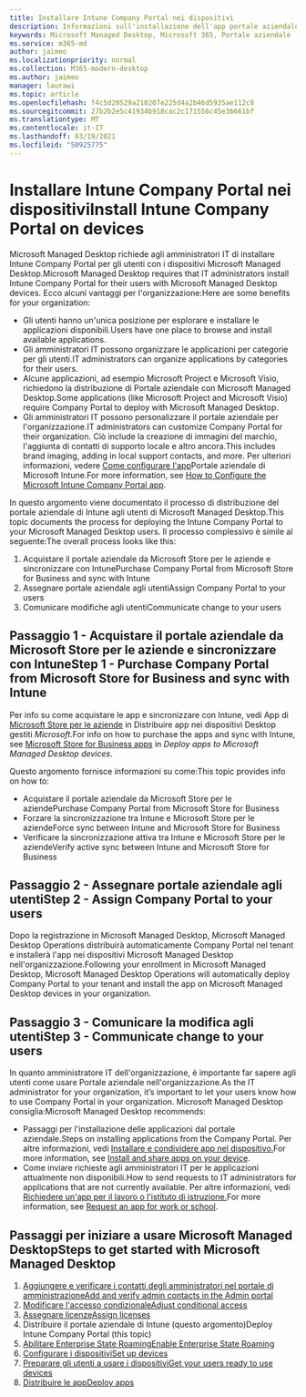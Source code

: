 ```yaml
---
title: Installare Intune Company Portal nei dispositivi
description: Informazioni sull'installazione dell'app portale aziendale nei dispositivi Desktop gestito Microsoft
keywords: Microsoft Managed Desktop, Microsoft 365, Portale aziendale
ms.service: m365-md
author: jaimeo
ms.localizationpriority: normal
ms.collection: M365-modern-desktop
ms.author: jaimeo
manager: laurawi
ms.topic: article
ms.openlocfilehash: f4c5d20529a210207e225d4a2b46d5935ae112c8
ms.sourcegitcommit: 27b2b2e5c41934b918cac2c171556c45e36661bf
ms.translationtype: MT
ms.contentlocale: it-IT
ms.lasthandoff: 03/19/2021
ms.locfileid: "50925775"
---
```

# <a name="install-intune-company-portal-on-devices"></a><span data-ttu-id="12160-104">Installare Intune Company Portal nei dispositivi</span><span class="sxs-lookup"><span data-stu-id="12160-104">Install Intune Company Portal on devices</span></span>

<span data-ttu-id="12160-105">Microsoft Managed Desktop richiede agli amministratori IT di installare Intune Company Portal per gli utenti con i dispositivi Microsoft Managed Desktop.</span><span class="sxs-lookup"><span data-stu-id="12160-105">Microsoft Managed Desktop requires that IT administrators install Intune Company Portal for their users with Microsoft Managed Desktop devices.</span></span> <span data-ttu-id="12160-106">Ecco alcuni vantaggi per l'organizzazione:</span><span class="sxs-lookup"><span data-stu-id="12160-106">Here are some benefits for your organization:</span></span>
- <span data-ttu-id="12160-107">Gli utenti hanno un'unica posizione per esplorare e installare le applicazioni disponibili.</span><span class="sxs-lookup"><span data-stu-id="12160-107">Users have one place to browse and install available applications.</span></span> 
- <span data-ttu-id="12160-108">Gli amministratori IT possono organizzare le applicazioni per categorie per gli utenti.</span><span class="sxs-lookup"><span data-stu-id="12160-108">IT administrators can organize applications by categories for their users.</span></span>  
- <span data-ttu-id="12160-109">Alcune applicazioni, ad esempio Microsoft Project e Microsoft Visio, richiedono la distribuzione di Portale aziendale con Microsoft Managed Desktop.</span><span class="sxs-lookup"><span data-stu-id="12160-109">Some applications (like Microsoft Project and Microsoft Visio) require Company Portal to deploy with Microsoft Managed Desktop.</span></span>
- <span data-ttu-id="12160-110">Gli amministratori IT possono personalizzare il portale aziendale per l'organizzazione.</span><span class="sxs-lookup"><span data-stu-id="12160-110">IT administrators can customize Company Portal for their organization.</span></span> <span data-ttu-id="12160-111">Ciò include la creazione di immagini del marchio, l'aggiunta di contatti di supporto locale e altro ancora.</span><span class="sxs-lookup"><span data-stu-id="12160-111">This includes brand imaging, adding in local support contacts, and more.</span></span> <span data-ttu-id="12160-112">Per ulteriori informazioni, vedere [Come configurare l'app](/intune/company-portal-app)Portale aziendale di Microsoft Intune.</span><span class="sxs-lookup"><span data-stu-id="12160-112">For more information, see [How to Configure the Microsoft Intune Company Portal app](/intune/company-portal-app).</span></span>   

<span data-ttu-id="12160-113">In questo argomento viene documentato il processo di distribuzione del portale aziendale di Intune agli utenti di Microsoft Managed Desktop.</span><span class="sxs-lookup"><span data-stu-id="12160-113">This topic documents the process for deploying the Intune Company Portal to your Microsoft Managed Desktop users.</span></span> <span data-ttu-id="12160-114">Il processo complessivo è simile al seguente:</span><span class="sxs-lookup"><span data-stu-id="12160-114">The overall process looks like this:</span></span>
1. <span data-ttu-id="12160-115">Acquistare il portale aziendale da Microsoft Store per le aziende e sincronizzare con Intune</span><span class="sxs-lookup"><span data-stu-id="12160-115">Purchase Company Portal from Microsoft Store for Business and sync with Intune</span></span>
2. <span data-ttu-id="12160-116">Assegnare portale aziendale agli utenti</span><span class="sxs-lookup"><span data-stu-id="12160-116">Assign Company Portal to your users</span></span>
3. <span data-ttu-id="12160-117">Comunicare modifiche agli utenti</span><span class="sxs-lookup"><span data-stu-id="12160-117">Communicate change to your users</span></span>

## <a name="step-1---purchase-company-portal-from-microsoft-store-for-business-and-sync-with-intune"></a><span data-ttu-id="12160-118">Passaggio 1 - Acquistare il portale aziendale da Microsoft Store per le aziende e sincronizzare con Intune</span><span class="sxs-lookup"><span data-stu-id="12160-118">Step 1 - Purchase Company Portal from Microsoft Store for Business and sync with Intune</span></span>
<span data-ttu-id="12160-119">Per info su come acquistare le app e sincronizzare con Intune, vedi App di [Microsoft Store per le aziende](deploy-apps.md#msfb-apps) in Distribuire app nei dispositivi Desktop gestiti *Microsoft.*</span><span class="sxs-lookup"><span data-stu-id="12160-119">For info on how to purchase the apps and sync with Intune, see [Microsoft Store for Business apps](deploy-apps.md#msfb-apps) in *Deploy apps to Microsoft Managed Desktop devices*.</span></span>

<span data-ttu-id="12160-120">Questo argomento fornisce informazioni su come:</span><span class="sxs-lookup"><span data-stu-id="12160-120">This topic provides info on how to:</span></span> 
- <span data-ttu-id="12160-121">Acquistare il portale aziendale da Microsoft Store per le aziende</span><span class="sxs-lookup"><span data-stu-id="12160-121">Purchase Company Portal from Microsoft Store for Business</span></span> 
- <span data-ttu-id="12160-122">Forzare la sincronizzazione tra Intune e Microsoft Store per le aziende</span><span class="sxs-lookup"><span data-stu-id="12160-122">Force sync between Intune and Microsoft Store for Business</span></span>
- <span data-ttu-id="12160-123">Verificare la sincronizzazione attiva tra Intune e Microsoft Store per le aziende</span><span class="sxs-lookup"><span data-stu-id="12160-123">Verify active sync between Intune and Microsoft Store for Business</span></span> 

## <a name="step-2---assign-company-portal-to-your-users"></a><span data-ttu-id="12160-124">Passaggio 2 - Assegnare portale aziendale agli utenti</span><span class="sxs-lookup"><span data-stu-id="12160-124">Step 2 - Assign Company Portal to your users</span></span>
<span data-ttu-id="12160-125">Dopo la registrazione in Microsoft Managed Desktop, Microsoft Managed Desktop Operations distribuirà automaticamente Company Portal nel tenant e installerà l'app nei dispositivi Microsoft Managed Desktop nell'organizzazione.</span><span class="sxs-lookup"><span data-stu-id="12160-125">Following your enrollment in Microsoft Managed Desktop, Microsoft Managed Desktop Operations will automatically deploy Company Portal to your tenant and install the app on Microsoft Managed Desktop devices in your organization.</span></span>

## <a name="step-3---communicate-change-to-your-users"></a><span data-ttu-id="12160-126">Passaggio 3 - Comunicare la modifica agli utenti</span><span class="sxs-lookup"><span data-stu-id="12160-126">Step 3 - Communicate change to your users</span></span>
<span data-ttu-id="12160-127">In quanto amministratore IT dell'organizzazione, è importante far sapere agli utenti come usare Portale aziendale nell'organizzazione.</span><span class="sxs-lookup"><span data-stu-id="12160-127">As the IT administrator for your organization, it’s important to let your users know how to use Company Portal in your organization.</span></span> <span data-ttu-id="12160-128">Microsoft Managed Desktop consiglia:</span><span class="sxs-lookup"><span data-stu-id="12160-128">Microsoft Managed Desktop recommends:</span></span>
- <span data-ttu-id="12160-129">Passaggi per l'installazione delle applicazioni dal portale aziendale.</span><span class="sxs-lookup"><span data-stu-id="12160-129">Steps on installing applications from the Company Portal.</span></span> <span data-ttu-id="12160-130">Per altre informazioni, vedi [Installare e condividere app nel dispositivo.](/intune-user-help/install-apps-cpapp-windows)</span><span class="sxs-lookup"><span data-stu-id="12160-130">For more information, see [Install and share apps on your device](/intune-user-help/install-apps-cpapp-windows).</span></span>
- <span data-ttu-id="12160-131">Come inviare richieste agli amministratori IT per le applicazioni attualmente non disponibili.</span><span class="sxs-lookup"><span data-stu-id="12160-131">How to send requests to IT administrators for applications that are not currently available.</span></span> <span data-ttu-id="12160-132">Per altre informazioni, vedi [Richiedere un'app per il lavoro o l'istituto di istruzione.](/intune-user-help/install-apps-cpapp-windows#request-an-app-for-work-or-school)</span><span class="sxs-lookup"><span data-stu-id="12160-132">For more information, see [Request an app for work or school](/intune-user-help/install-apps-cpapp-windows#request-an-app-for-work-or-school).</span></span>  

## <a name="steps-to-get-started-with-microsoft-managed-desktop"></a><span data-ttu-id="12160-133">Passaggi per iniziare a usare Microsoft Managed Desktop</span><span class="sxs-lookup"><span data-stu-id="12160-133">Steps to get started with Microsoft Managed Desktop</span></span>

1. [<span data-ttu-id="12160-134">Aggiungere e verificare i contatti degli amministratori nel portale di amministrazione</span><span class="sxs-lookup"><span data-stu-id="12160-134">Add and verify admin contacts in the Admin portal</span></span>](add-admin-contacts.md)
2. [<span data-ttu-id="12160-135">Modificare l'accesso condizionale</span><span class="sxs-lookup"><span data-stu-id="12160-135">Adjust conditional access</span></span>](conditional-access.md)
3. [<span data-ttu-id="12160-136">Assegnare licenze</span><span class="sxs-lookup"><span data-stu-id="12160-136">Assign licenses</span></span>](assign-licenses.md)
4. <span data-ttu-id="12160-137">Distribuire il portale aziendale di Intune (questo argomento)</span><span class="sxs-lookup"><span data-stu-id="12160-137">Deploy Intune Company Portal (this topic)</span></span>
5. [<span data-ttu-id="12160-138">Abilitare Enterprise State Roaming</span><span class="sxs-lookup"><span data-stu-id="12160-138">Enable Enterprise State Roaming</span></span>](enterprise-state-roaming.md)
6. [<span data-ttu-id="12160-139">Configurare i dispositivi</span><span class="sxs-lookup"><span data-stu-id="12160-139">Set up devices</span></span>](set-up-devices.md)
7. [<span data-ttu-id="12160-140">Preparare gli utenti a usare i dispositivi</span><span class="sxs-lookup"><span data-stu-id="12160-140">Get your users ready to use devices</span></span>](get-started-devices.md)
8. [<span data-ttu-id="12160-141">Distribuire le app</span><span class="sxs-lookup"><span data-stu-id="12160-141">Deploy apps</span></span>](deploy-apps.md)
